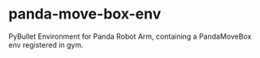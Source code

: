 # panda-move-box-env
PyBullet Environment for Panda Robot Arm, containing a PandaMoveBox env registered in gym.
